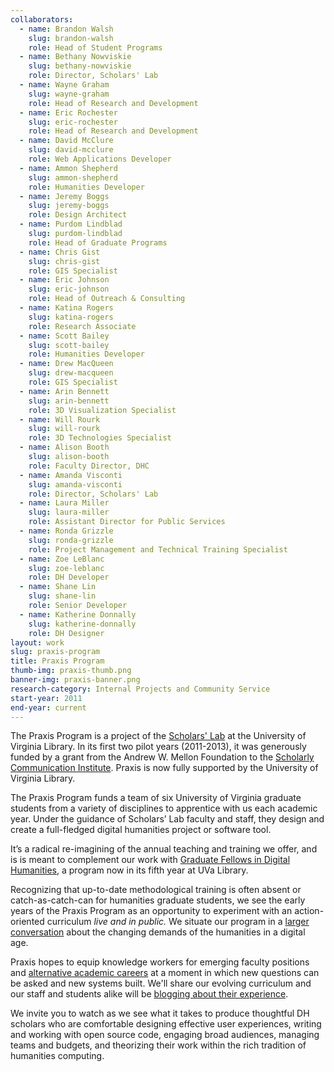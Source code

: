 ```yaml
---
collaborators:
  - name: Brandon Walsh
    slug: brandon-walsh
    role: Head of Student Programs
  - name: Bethany Nowviskie
    slug: bethany-nowviskie
    role: Director, Scholars' Lab
  - name: Wayne Graham
    slug: wayne-graham
    role: Head of Research and Development
  - name: Eric Rochester
    slug: eric-rochester
    role: Head of Research and Development
  - name: David McClure
    slug: david-mcclure
    role: Web Applications Developer
  - name: Ammon Shepherd
    slug: ammon-shepherd
    role: Humanities Developer
  - name: Jeremy Boggs
    slug: jeremy-boggs
    role: Design Architect
  - name: Purdom Lindblad
    slug: purdom-lindblad
    role: Head of Graduate Programs
  - name: Chris Gist
    slug: chris-gist
    role: GIS Specialist
  - name: Eric Johnson
    slug: eric-johnson
    role: Head of Outreach & Consulting
  - name: Katina Rogers
    slug: katina-rogers
    role: Research Associate
  - name: Scott Bailey
    slug: scott-bailey
    role: Humanities Developer
  - name: Drew MacQueen
    slug: drew-macqueen
    role: GIS Specialist
  - name: Arin Bennett
    slug: arin-bennett
    role: 3D Visualization Specialist
  - name: Will Rourk
    slug: will-rourk
    role: 3D Technologies Specialist
  - name: Alison Booth
    slug: alison-booth
    role: Faculty Director, DHC
  - name: Amanda Visconti
    slug: amanda-visconti
    role: Director, Scholars' Lab
  - name: Laura Miller
    slug: laura-miller
    role: Assistant Director for Public Services
  - name: Ronda Grizzle
    slug: ronda-grizzle
    role: Project Management and Technical Training Specialist 
  - name: Zoe LeBlanc
    slug: zoe-leblanc
    role: DH Developer
  - name: Shane Lin
    slug: shane-lin
    role: Senior Developer
  - name: Katherine Donnally
    slug: katherine-donnally
    role: DH Designer 
layout: work
slug: praxis-program
title: Praxis Program
thumb-img: praxis-thumb.png
banner-img: praxis-banner.png
research-category: Internal Projects and Community Service
start-year: 2011
end-year: current
---
```


The Praxis Program is a project of the [Scholars' Lab](http://scholarslab.org) at the University of Virginia Library. In its first two pilot years (2011-2013), it was generously funded by a grant from the Andrew W. Mellon Foundation to the [Scholarly Communication Institute](http://uvasci.org). Praxis is now fully supported by the University of Virginia Library. 

The Praxis Program funds a team of six University of Virginia graduate students from a variety of disciplines to apprentice with us each academic year. Under the guidance of Scholars’ Lab faculty and staff, they design and create a full-fledged digital humanities project or software tool.

It’s a radical re-imagining of the annual teaching and training we offer, and is is meant to complement our work with [Graduate Fellows in Digital Humanities](http://www2.scholarslab.org/about/fellowship.html), a program now in its fifth year at UVa Library. 

Recognizing that up-to-date methodological training is often absent or catch-as-catch-can for humanities graduate students, we see the early years of the Praxis Program as an opportunity to experiment with an action-oriented curriculum _live and in public._ We situate our program in a [larger conversation](http://uvasci.org/activities-2012-2013/) about the changing demands of the humanities in a digital age.

Praxis hopes to equip knowledge workers for emerging faculty positions and [alternative academic careers](http://mediacommons.futureofthebook.org/alt-ac) at a moment in which new questions can be asked and new systems built. We'll share our evolving curriculum and our staff and students alike will be [blogging about their experience](https://scholarslab.org/category/praxisprogram/).

We invite you to watch as we see what it takes to produce thoughtful DH scholars who are comfortable designing effective user experiences, writing and working with open source code, engaging broad audiences, managing teams and budgets, and theorizing their work within the rich tradition of humanities computing.
